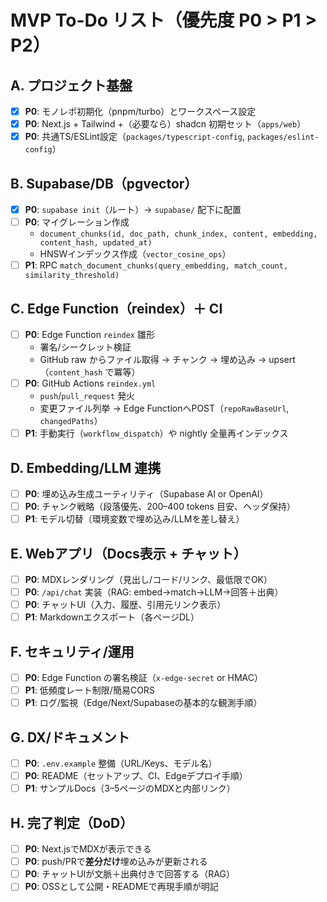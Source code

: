 # MVP To-Do リスト（優先度 P0 > P1 > P2）

## A. プロジェクト基盤
- [x] **P0**: モノレポ初期化（pnpm/turbo）とワークスペース設定
- [x] **P0**: Next.js + Tailwind +（必要なら）shadcn 初期セット（`apps/web`）
- [x] **P0**: 共通TS/ESLint設定（`packages/typescript-config`, `packages/eslint-config`）

## B. Supabase/DB（pgvector）
- [x] **P0**: `supabase init`（ルート）→ `supabase/` 配下に配置
- [ ] **P0**: マイグレーション作成  
  - `document_chunks(id, doc_path, chunk_index, content, embedding, content_hash, updated_at)`
  - HNSWインデックス作成（`vector_cosine_ops`）
- [ ] **P1**: RPC `match_document_chunks(query_embedding, match_count, similarity_threshold)`

## C. Edge Function（reindex）＋ CI
- [ ] **P0**: Edge Function `reindex` 雛形  
  - 署名/シークレット検証  
  - GitHub raw からファイル取得 → チャンク → 埋め込み → upsert（`content_hash` で冪等）
- [ ] **P0**: GitHub Actions `reindex.yml`  
  - `push`/`pull_request` 発火  
  - 変更ファイル列挙 → Edge FunctionへPOST（`repoRawBaseUrl`, `changedPaths`）
- [ ] **P1**: 手動実行（`workflow_dispatch`）や nightly 全量再インデックス

## D. Embedding/LLM 連携
- [ ] **P0**: 埋め込み生成ユーティリティ（Supabase AI or OpenAI）  
- [ ] **P0**: チャンク戦略（段落優先、200–400 tokens 目安、ヘッダ保持）
- [ ] **P1**: モデル切替（環境変数で埋め込み/LLMを差し替え）

## E. Webアプリ（Docs表示 + チャット）
- [ ] **P0**: MDXレンダリング（見出し/コード/リンク、最低限でOK）
- [ ] **P0**: `/api/chat` 実装（RAG: embed→match→LLM→回答＋出典）
- [ ] **P0**: チャットUI（入力、履歴、引用元リンク表示）
- [ ] **P1**: Markdownエクスポート（各ページDL）

## F. セキュリティ/運用
- [ ] **P0**: Edge Function の署名検証（`x-edge-secret` or HMAC）
- [ ] **P1**: 低頻度レート制限/簡易CORS
- [ ] **P1**: ログ/監視（Edge/Next/Supabaseの基本的な観測手順）

## G. DX/ドキュメント
- [ ] **P0**: `.env.example` 整備（URL/Keys、モデル名）
- [ ] **P0**: README（セットアップ、CI、Edgeデプロイ手順）
- [ ] **P1**: サンプルDocs（3–5ページのMDXと内部リンク）

## H. 完了判定（DoD）
- [ ] **P0**: Next.jsでMDXが表示できる
- [ ] **P0**: push/PRで**差分だけ**埋め込みが更新される
- [ ] **P0**: チャットUIが文脈＋出典付きで回答する（RAG）
- [ ] **P0**: OSSとして公開・READMEで再現手順が明記
